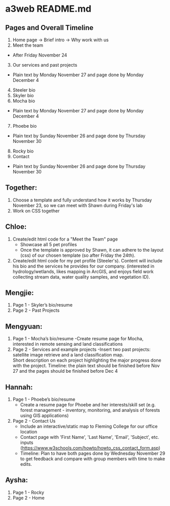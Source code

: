 # a3web README.md

## Pages and Overall Timeline 
1. Home page
-> Brief intro 
-> Why work with us
2. Meet the team
- After Friday November 24
3. Our services and past projects
- Plain text by Monday November 27 and page done by Monday December 4 
4. Steeler bio
5. Skyler bio
6. Mocha bio
- Plain text by Monday November 27 and page done by Monday December 4
7. Phoebe bio
- Plain text by Sunday November 26 and page done by Thursday November 30
8. Rocky bio
9. Contact
- Plain text by Sunday November 26 and page done by Thursday November 30

## Together:
1. Choose a template and fully understand how it works by Thursday November 23, so we can meet with Shawn during Friday's lab
1. Work on CSS together

## Chloe:
1. Create/edit html code for a "Meet the Team" page
    * Showcase all 5 pet profiles
    * Once the template is approved by Shawn, it can adhere to the layout (css) of our chosen template (so after Friday the 24th).
2. Create/edit html code for my pet profile (Steeler's). Content will include his bio and the services he provides for our company. (interested in hydrology/wetlands, likes mapping in ArcGIS, and enjoys field work collecting stream data, water quality samples, and vegetation ID). 

## Mengjie:
1. Page 1 - Skyler’s bio/resume
1. Page 2 -  Past Projects

## Mengyuan:
1. Page 1 - Mocha’s bio/resume
            -Create resume page for Mocha, interested in remote sensing and land classifications 
1. Page 2 - Services and example projects 
            -Insert two past projects: satellite image retrieve and a land classification map.      
            Short description on each project highlighting the major progress done with the project. 
    Timeline: the plain text should be finished before Nov 27 and the pages should be finished before Dec 4 


## Hannah:
1. Page 1 - Phoebe’s bio/resume
    - Create a resume page for Phoebe and her interests/skill set (e.g. forest management - inventory, monitoring, and analysis of forests using GIS applications)
1. Page 2 - Contact Us
    - Include an interactive/static map to Fleming College for our office location
    - Contact page with 'First Name', 'Last Name', 'Email', 'Subject', etc. inputs (https://www.w3schools.com/howto/howto_css_contact_form.asp)
    - Timeline: Plan to have both pages done by Wednesday November 29 to get feedback and compare with group members with time to make edits.

## Aysha:
1. Page 1 - Rocky
1. Page 2 - Home

